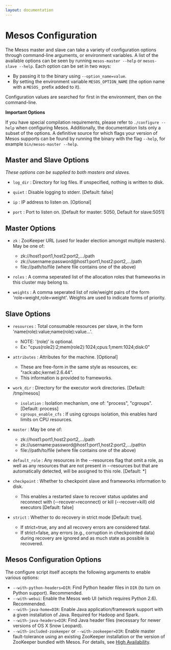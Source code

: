 ```yaml
---
layout: documentation
---
```


# Mesos Configuration

The Mesos master and slave can take a variety of configuration options through command-line arguments, or environment variables. A list of the available options can be seen by running `mesos-master --help` or `mesos-slave --help`. Each option can be set in two ways:

* By passing it to the binary using `--option_name=value`.
* By setting the environment variable `MESOS_OPTION_NAME` (the option name with a `MESOS_` prefix added to it).

Configuration values are searched for first in the environment, then on the command-line.

**Important Options**

If you have special compilation requirements, please refer to `./configure --help` when configuring Mesos. Additionally, the documentation lists only a subset of the options. A definitive source for which flags your version of Mesos supports can be found by running the binary with the flag `--help`, for example `bin/mesos-master --help`.

## Master and Slave Options

*These options can be supplied to both masters and slaves.*

* `log_dir` : Directory for log files. If unspecified, nothing is written to disk.

* `quiet` : Disable logging to stderr. [Default: false]

* `ip` : IP address to listen on. [Optional]

* `port` : Port to listen on. [Default for master: 5050, Default for slave:5051]

## Master Options

* `zk` : ZooKeeper URL (used for leader election amongst multiple masters). May be one of:
	* zk://host1:port1,host2:port2,.../path
	* zk://username:password@host1:port1,host2:port2,.../path
	* file://path/to/file (where file contains one of the above)

* `roles` : A comma seperated list of the allocation roles
            that frameworks in this cluster may belong to.

* `weights` : A comma seperated list of role/weight pairs
              of the form 'role=weight,role=weight'. Weights
              are used to indicate forms of priority.

## Slave Options

* `resources` : Total consumable resources per slave, in
                  the form 'name(role):value;name(role):value...'.
	* NOTE: '(role)' is optional.
	* Ex: "cpus(role2):2;mem(role2):1024;cpus:1;mem:1024;disk:0"

* `attributes` : Attributes for the machine. [Optional]
	* These are free-form in the same style as resources, ex: "rack:abc;kernel:2.6.44".
	* This information is provided to frameworks.

* `work_dir` : Directory for the executor work directories. [Default: /tmp/mesos]
	* `isolation` : Isolation mechanism, one of: "process", "cgroups". [Default: process]
	* `cgroups_enable_cfs` : If using cgroups isolation, this enables hard limits on CPU resources.

* `master` : May be one of:
	* zk://host1:port1,host2:port2,.../path
	* zk://username:password@host1:port1,host2:port2,.../path\n
	* file://path/to/file (where file contains one of the above)

* `default_role` : Any resources in the --resources flag that
                   omit a role, as well as any resources that
                   are not present in --resources but that are
                   automatically detected, will be assigned to
                   this role. [Default: *]

* `checkpoint` :  Whether to checkpoint slave and frameworks information
                  to disk.
	* This enables a restarted slave to recover status updates and reconnect
    with (--recover=reconnect) or kill (--recover=kill) old executors [Default: false]

* `strict` : Whether to do recovery in strict mode [Default: true].
	* If strict=true, any and all recovery errors are considered fatal.
	* If strict=false, any errors (e.g., corruption in checkpointed data) during recovery are
    ignored and as much state as possible is recovered.

## Mesos Configuration Options

The configure script itself accepts the following arguments to enable various options:

* `--with-python-headers=DIR`: Find Python header files in `DIR` (to turn on Python support). Recommended.
* `--with-webui`: Enable the Mesos web UI (which requires Python 2.6). Recommended.
* `--with-java-home=DIR`: Enable Java application/framework support with a given installation of Java. Required for Hadoop and Spark.
* `--with-java-headers=DIR`: Find Java header files (necessary for newer versions of OS X Snow Leopard).
* `--with-included-zookeeper` or `--with-zookeeper=DIR`: Enable master fault-tolerance using an existing ZooKeeper installation or the version of ZooKeeper bundled with Mesos. For details, see [High Availability](high-availability).
